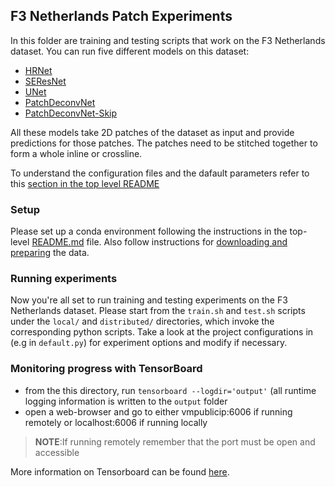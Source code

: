 ## F3 Netherlands Patch Experiments
In this folder are training and testing scripts that work on the F3 Netherlands dataset. 
You can run five different models on this dataset:
* [HRNet](local/configs/hrnet.yaml)
* [SEResNet](local/configs/seresnet_unet.yaml)
* [UNet](local/configs/unet.yaml)
* [PatchDeconvNet](local/configs/patch_deconvnet.yaml)
* [PatchDeconvNet-Skip](local/configs/patch_deconvnet_skip.yaml)

All these models take 2D patches of the dataset as input and provide predictions for those patches. The patches need to be stitched together to form a whole inline or crossline.

To understand the configuration files and the dafault parameters refer to this [section in the top level README](../../../README.md#configuration-files)

### Setup

Please set up a conda environment following the instructions in the top-level [README.md](../../../README.md#setting-up-environment) file.
Also follow instructions for [downloading and preparing](../../../README.md#f3-Netherlands) the data.

### Running experiments

Now you're all set to run training and testing experiments on the F3 Netherlands dataset. Please start from the `train.sh` and `test.sh` scripts under the `local/` and `distributed/` directories, which invoke the corresponding python scripts. Take a look at the project configurations in (e.g in `default.py`) for experiment options and modify if necessary. 

### Monitoring progress with TensorBoard
- from the this directory, run `tensorboard --logdir='output'` (all runtime logging information is
written to the `output` folder  
- open a web-browser and go to  either vmpublicip:6006 if running remotely or localhost:6006 if running locally  
> **NOTE**:If running remotely remember that the port must be open and accessible 
 
More information on Tensorboard can be found [here](https://www.tensorflow.org/get_started/summaries_and_tensorboard#launching_tensorboard).
